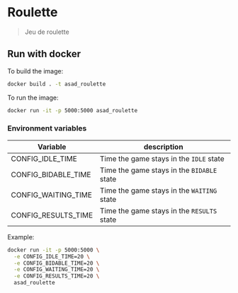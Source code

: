 # Roulette

> Jeu de roulette

## Run with docker

To build the image:
```bash
docker build . -t asad_roulette
```

To run the image:
```bash
docker run -it -p 5000:5000 asad_roulette
```

### Environment variables

| Variable | description |
| ------------ | ------------ |
| CONFIG_IDLE_TIME | Time the game stays in the `IDLE` state |
| CONFIG_BIDABLE_TIME | Time the game stays in the `BIDABLE` state |
| CONFIG_WAITING_TIME | Time the game stays in the `WAITING` state |
| CONFIG_RESULTS_TIME | Time the game stays in the `RESULTS` state |

Example:
```bash
docker run -it -p 5000:5000 \
  -e CONFIG_IDLE_TIME=20 \
  -e CONFIG_BIDABLE_TIME=20 \
  -e CONFIG_WAITING_TIME=20 \
  -e CONFIG_RESULTS_TIME=20 \
  asad_roulette
```
